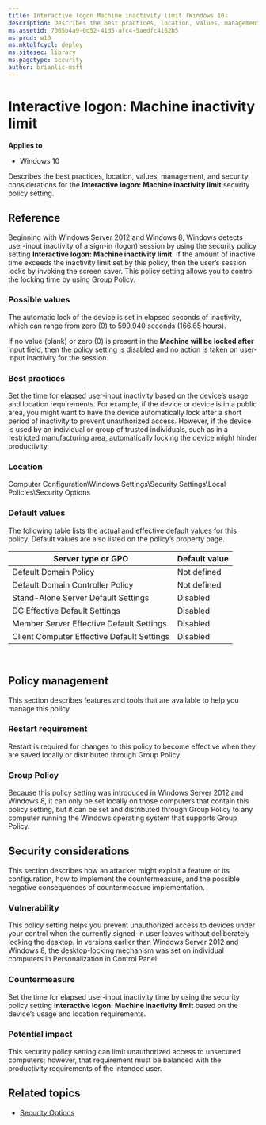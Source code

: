 ```yaml
---
title: Interactive logon Machine inactivity limit (Windows 10)
description: Describes the best practices, location, values, management, and security considerations for the Interactive logon Machine inactivity limit security policy setting.
ms.assetid: 7065b4a9-0d52-41d5-afc4-5aedfc4162b5
ms.prod: w10
ms.mktglfcycl: deploy
ms.sitesec: library
ms.pagetype: security
author: brianlic-msft
---
```


# Interactive logon: Machine inactivity limit

**Applies to**
-   Windows 10

Describes the best practices, location, values, management, and security considerations for the **Interactive logon: Machine inactivity limit** security policy setting.

## Reference

Beginning with Windows Server 2012 and Windows 8, Windows detects user-input inactivity of a sign-in (logon) session by using the security policy setting **Interactive logon: Machine inactivity limit**. If the amount of inactive time exceeds the inactivity limit set by this policy, then the user’s session locks by invoking the screen saver. This policy setting allows you to control the locking time by using Group Policy.

### Possible values

The automatic lock of the device is set in elapsed seconds of inactivity, which can range from zero (0) to 599,940 seconds (166.65 hours).

If no value (blank) or zero (0) is present in the **Machine will be locked after** input field, then the policy setting is disabled and no action is taken on user-input inactivity for the session.

### Best practices

Set the time for elapsed user-input inactivity based on the device’s usage and location requirements. For example, if the device or device is in a public area, you might want to have the device automatically lock after a short period of inactivity to prevent unauthorized access. However, if the device is used by an individual or group of trusted individuals, such as in a restricted manufacturing area, automatically locking the device might hinder productivity.

### Location

Computer Configuration\\Windows Settings\\Security Settings\\Local Policies\\Security Options

### Default values

The following table lists the actual and effective default values for this policy. Default values are also listed on the policy’s property page.

| Server type or GPO | Default value |
| - | - |
| Default Domain Policy| Not defined| 
| Default Domain Controller Policy | Not defined| 
| Stand-Alone Server Default Settings | Disabled| 
| DC Effective Default Settings | Disabled| 
| Member Server Effective Default Settings | Disabled| 
| Client Computer Effective Default Settings | Disabled| 
 
## Policy management

This section describes features and tools that are available to help you manage this policy.

### Restart requirement

Restart is required for changes to this policy to become effective when they are saved locally or distributed through Group Policy.

### Group Policy

Because this policy setting was introduced in Windows Server 2012 and Windows 8, it can only be set locally on those computers that contain this policy setting, but it can be set and distributed through Group Policy to any computer running the Windows operating system that supports Group Policy.

## Security considerations

This section describes how an attacker might exploit a feature or its configuration, how to implement the countermeasure, and the possible negative consequences of countermeasure implementation.

### Vulnerability

This policy setting helps you prevent unauthorized access to devices under your control when the currently signed-in user leaves without deliberately locking the desktop. In versions earlier than Windows Server 2012 and Windows 8, the desktop-locking mechanism was set on individual computers in Personalization in Control Panel.

### Countermeasure

Set the time for elapsed user-input inactivity time by using the security policy setting **Interactive logon: Machine inactivity limit** based on the device’s usage and location requirements.

### Potential impact

This security policy setting can limit unauthorized access to unsecured computers; however, that requirement must be balanced with the productivity requirements of the intended user.

## Related topics

- [Security Options](security-options.md)
